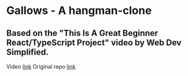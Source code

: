 # Gallows - A hangman-clone

## Based on the "This Is A Great Beginner React/TypeScript Project" video by Web Dev Simplified.

Video [link](https://www.youtube.com/watch?v=-ONUyenGnWw)
Original repo [link](https://github.com/WebDevSimplified/react-hangman)
